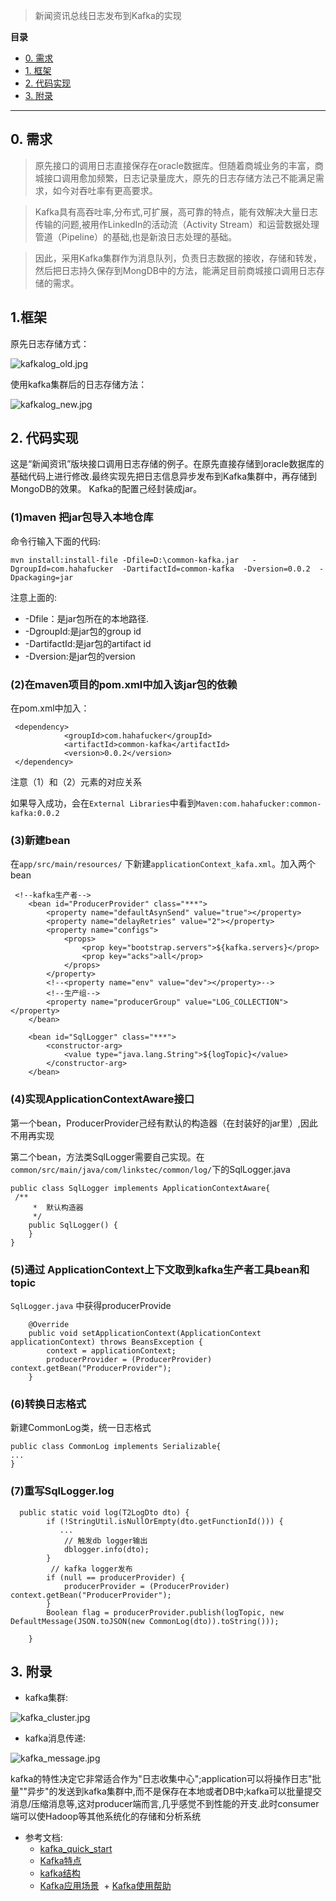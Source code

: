 >新闻资讯总线日志发布到Kafka的实现

**目录**
* [0. 需求](#demand)
* [1. 框架](#archi)
* [2. 代码实现](#code)
* [3. 附录](#attach)
<hr/>

<h2 id='demand'>0. 需求</h2>

>原先接口的调用日志直接保存在oracle数据库。但随着商城业务的丰富，商城接口调用愈加频繁，日志记录量庞大，原先的日志存储方法己不能满足需求，如今对吞吐率有更高要求。

>Kafka具有高吞吐率,分布式,可扩展，高可靠的特点，能有效解决大量日志传输的问题,被用作LinkedIn的活动流（Activity Stream）和运营数据处理管道（Pipeline）的基础,也是新浪日志处理的基础。

>因此，采用Kafka集群作为消息队列，负责日志数据的接收，存储和转发，然后把日志持久保存到MongDB中的方法，能满足目前商城接口调用日志存储的需求。

<h2 id='archi'>1.框架</h2>

原先日志存储方式：

![kafkalog_old.jpg](https://github.com/jennyzhang8800/gtja_mall/blob/master/pictures/kafkalog_old.jpg)

使用kafka集群后的日志存储方法：

![kafkalog_new.jpg](https://github.com/jennyzhang8800/gtja_mall/blob/master/pictures/kafkalog_new.jpg)


<h2 id='code'>2. 代码实现</h2>

这是“新闻资讯”版块接口调用日志存储的例子。在原先直接存储到oracle数据库的基础代码上进行修改.最终实现先把日志信息异步发布到Kafka集群中，再存储到MongoDB的效果。 Kafka的配置己经封装成jar。

### (1)maven 把jar包导入本地仓库

命令行输入下面的代码:
```
mvn install:install-file -Dfile=D:\common-kafka.jar   -DgroupId=com.hahafucker  -DartifactId=common-kafka  -Dversion=0.0.2  -Dpackaging=jar

```

注意上面的:
+ -Dfile：是jar包所在的本地路径.
+ -DgroupId:是jar包的group id
+ -DartifactId:是jar包的artifact id
+ -Dversion:是jar包的version

### (2)在maven项目的pom.xml中加入该jar包的依赖

在pom.xml中加入：
```
 <dependency>
            <groupId>com.hahafucker</groupId>
            <artifactId>common-kafka</artifactId>
            <version>0.0.2</version>
 </dependency>
```
注意（1）和（2）元素的对应关系

如果导入成功，会在``External Libraries``中看到``Maven:com.hahafucker:common-kafka:0.0.2``

### (3)新建bean
在``app/src/main/resources/`` 下新建``applicationContext_kafa.xml``。加入两个bean
```
 <!--kafka生产者-->
    <bean id="ProducerProvider" class="***">
        <property name="defaultAsynSend" value="true"></property>
        <property name="delayRetries" value="2"></property>
        <property name="configs">
            <props>
                <prop key="bootstrap.servers">${kafka.servers}</prop>
                <prop key="acks">all</prop>
            </props>
        </property>
        <!--<property name="env" value="dev"></property>-->
        <!--生产组-->
        <property name="producerGroup" value="LOG_COLLECTION"></property>
    </bean>

    <bean id="SqlLogger" class="***">
        <constructor-arg>
            <value type="java.lang.String">${logTopic}</value>
        </constructor-arg>
    </bean>
```

### (4)实现ApplicationContextAware接口

第一个bean，ProducerProvider己经有默认的构造器（在封装好的jar里）,因此不用再实现

第二个bean，方法类SqlLogger需要自己实现。在``common/src/main/java/com/linkstec/common/log/``下的SqlLogger.java
```
public class SqlLogger implements ApplicationContextAware{
 /**
     *  默认构造器
     */
    public SqlLogger() {
    }
}
```
### (5)通过 ApplicationContext上下文取到kafka生产者工具bean和topic

``SqlLogger.java`` 中获得producerProvide
```
    @Override
    public void setApplicationContext(ApplicationContext applicationContext) throws BeansException {
        context = applicationContext;
        producerProvider = (ProducerProvider) context.getBean("ProducerProvider");
    }
```
### (6)转换日志格式

新建CommonLog类，统一日志格式
```
public class CommonLog implements Serializable{
...
}
```
### (7)重写SqlLogger.log
```
  public static void log(T2LogDto dto) {
        if (!StringUtil.isNullOrEmpty(dto.getFunctionId())) {
           ...
            // 触发db logger输出
            dblogger.info(dto);
        }
         // kafka logger发布
        if (null == producerProvider) {
            producerProvider = (ProducerProvider) context.getBean("ProducerProvider");
        }
        Boolean flag = producerProvider.publish(logTopic, new DefaultMessage(JSON.toJSON(new CommonLog(dto)).toString()));

    }
```

<h2 id='attach'>3. 附录</h2>

+ kafka集群:

![kafka_cluster.jpg](https://github.com/jennyzhang8800/gtja_mall/blob/master/pictures/kafka_cluster.jpg)

+ kafka消息传递:

![kafka_message.jpg](https://github.com/jennyzhang8800/gtja_mall/blob/master/pictures/kafka_message.jpg)

kafka的特性决定它非常适合作为"日志收集中心";application可以将操作日志"批量""异步"的发送到kafka集群中,而不是保存在本地或者DB中;kafka可以批量提交消息/压缩消息等,这对producer端而言,几乎感觉不到性能的开支.此时consumer端可以使Hadoop等其他系统化的存储和分析系统

+ 参考文档:
  + [kafka_quick_start](https://www.w3cschool.cn/apache_kafka/apache_kafka_quick_guide.html)
  + [Kafka特点](http://blog.csdn.net/louisliaoxh/article/details/51516150)
  + [kafka结构 ](http://www.cnblogs.com/gslyyq/p/5240122.html)
  + [Kafka应用场景](http://www.cnblogs.com/stopfalling/p/5375492.html)
  + [Kafka使用帮助](https://github.com/jennyzhang8800/gtja_mall/blob/master/documentation/kafka.md)
 

